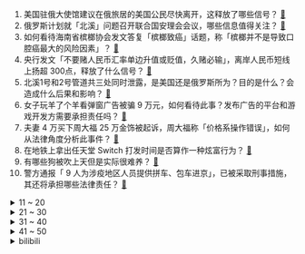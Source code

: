 1. 美国驻俄大使馆建议在俄旅居的美国公民尽快离开，这释放了哪些信号？ [:link:](https://www.zhihu.com/question/556061850)
2. 俄罗斯计划就「北溪」问题召开联合国安理会会议，哪些信息值得关注？ [:link:](https://www.zhihu.com/question/556124742)
3. 如何看待海南省槟榔协会发文答复「槟榔致癌」话题，称「槟榔并不是导致口腔癌最大的风险因素」？ [:link:](https://www.zhihu.com/question/556145810)
4. 央行发文「不要赌人民币汇率单边升值或贬值，久赌必输」，离岸人民币短线上扬超 300点，释放了什么信号？ [:link:](https://www.zhihu.com/question/556048153)
5. 北溪1号和2号管道共三处同时泄露，是美国还是俄罗斯所为？目的是什么？会造成什么后果和影响？ [:link:](https://www.zhihu.com/question/555977008)
6. 女子玩羊了个羊看弹窗广告被骗 9 万元，如何看待此事？发布广告的平台和游戏开发方需要承担责任吗？ [:link:](https://www.zhihu.com/question/556043651)
7. 夫妻 4 万买下周大福 25 万金饰被起诉，周大福称「价格系操作错误」，如何从法律角度分析此事件？ [:link:](https://www.zhihu.com/question/556061629)
8. 在地铁上拿出任天堂 Switch 打发时间是否算作一种炫富行为？ [:link:](https://www.zhihu.com/question/545473887)
9. 有哪些狗被吹上天但是实际很难养？ [:link:](https://www.zhihu.com/question/552466607)
10. 警方通报「 9 人为涉疫地区人员提供拼车、包车进京」，已被采取刑事措施，其还将承担哪些法律责任？ [:link:](https://www.zhihu.com/question/555913093)
<details>
<summary>11 ~ 20</summary>

11. 《赛博朋克2077》开发者称「人们终于开始欣赏它了」，你对该游戏有哪些期待？ [:link:](https://www.zhihu.com/question/555809174)
12. 专家估算北溪管道泄露对气候的冲击恐相当于 200 万辆汽车一年的排放量，将对气候造成哪些影响？ [:link:](https://www.zhihu.com/question/556064025)
13. 欧盟宣布第八轮对俄制裁措施，全面禁止俄商品在欧盟市场销售，将公布对俄石油限价法律基础，将产生哪些影响？ [:link:](https://www.zhihu.com/question/556130270)
14. 妈妈教「爨」姓儿子写名字时崩溃，你还遇到过哪些难写生僻的名字姓氏？ [:link:](https://www.zhihu.com/question/555913417)
15. 如何看待美国接收俄罗斯逃兵？ [:link:](https://www.zhihu.com/question/555999530)
16. 如何看待天津要求「学校不得聘用有性侵害、性骚扰违法犯罪记录的人员」？对未成年人保护带来哪些帮助？ [:link:](https://www.zhihu.com/question/556103853)
17. 《原神》3.1 版本「赤土之王与三朝圣者」更新，你的体验如何？ [:link:](https://www.zhihu.com/question/556023334)
18. 为什么美国的巨型钻地弹被吹的那么厉害？ [:link:](https://www.zhihu.com/question/272062689)
19. 布林肯宣称乌可用美提供的武器夺回领土，俄驻美大使表示此举已接近危险边缘， 哪些信息值得关注？ [:link:](https://www.zhihu.com/question/556029945)
20. 如何看待9月28日A股大跌？ [:link:](https://www.zhihu.com/question/556030765)
</details>
<details>
<summary>21 ~ 30</summary>

21. TCL 9 月 28 日发布新品 98Q10G ，对此大家有何看法？会成为大家入手大屏电视的首选吗？ [:link:](https://www.zhihu.com/question/556044677)
22. 湖北发现迄今欧亚内陆同时代最为完整的直立人头骨化石，这一发现具有哪些重要意义？ [:link:](https://www.zhihu.com/question/556000056)
23. 长春餐厅起火致 17 死，事故系瓶装石油气罐泄漏引发爆炸燃烧所致，最新情况如何？ [:link:](https://www.zhihu.com/question/556035849)
24. 外交部回应外媒表示「台湾问题完全是中国内政，与乌克兰问题有本质的区别」，哪些信息值得关注？ [:link:](https://www.zhihu.com/question/556038675)
25. 为什么总是觉得自己不配得到所有美好的东西？ [:link:](https://www.zhihu.com/question/300322420)
26. 如何评价《原神》3.1相关剧情？ [:link:](https://www.zhihu.com/question/556029952)
27. 河南设 20 个「婚俗改革实验区」，有乡村要求随礼不超 50 元，如何评价该举措？ [:link:](https://www.zhihu.com/question/556100239)
28. 2022 女排世锦赛中国女排 3-0 战胜日本，收获小组赛三连胜，如何评价女排队员们的表现？ [:link:](https://www.zhihu.com/question/556077322)
29. 媒体报道称「年轻人开启假期躺游新流派」，选择一家精品酒店「躺着」度过假期，如何看待这一现象？ [:link:](https://www.zhihu.com/question/556032164)
30. 河南女子流产 5 次分手后被前男友索要退还 12 万，法院判还 1.5 万，如何看待此事件及法院判决？ [:link:](https://www.zhihu.com/question/555857417)
</details>
<details>
<summary>31 ~ 40</summary>

31. 如果今年外星人正式公开存在，对于我们的生活将有哪些影响？ [:link:](https://www.zhihu.com/question/527666789)
32. 为什么《原神》中草神会被教令院架空? [:link:](https://www.zhihu.com/question/548696073)
33. 美国 10 年期国债收益率升至 4.011%，创 2008 年 10 月以来新高，会产生哪些影响？ [:link:](https://www.zhihu.com/question/555998682)
34. 俄方要求美国回应是否破坏「北溪」管道，美国务院否认，具体情况究竟如何？可能对俄乌冲突带来哪些影响？ [:link:](https://www.zhihu.com/question/556155595)
35. 马上就要当妈妈了，有哪些适合「新晋宝妈」的好物值得购买？ [:link:](https://www.zhihu.com/question/481987597)
36. 成为父母后，你给孩子买的「最得意」的东西是什么？ [:link:](https://www.zhihu.com/question/554996906)
37. 男子嫌妻子 4 年没怀孕起诉离婚要求退 10 万彩礼，两人最终签订调解协议。如何从法律角度解读？ [:link:](https://www.zhihu.com/question/555984446)
38. 《脱口秀大会 5》中鲁豫说「现在发律师函都没人信」，出现这种情况的原因是什么？ [:link:](https://www.zhihu.com/question/555961889)
39. 世界首只克隆北极狼获成功，这一技术的实现难度有多大？对挽救濒危物种具有怎样的意义？ [:link:](https://www.zhihu.com/question/556146122)
40. 日本驻俄领事涉间谍活动，接收俄罗斯与亚太某国合作情况时被抓现行，有哪些信息值得关注？ [:link:](https://www.zhihu.com/question/555849556)
</details>
<details>
<summary>41 ~ 50</summary>

41. 东方甄选回应下架 6 元助农玉米，称「保证品质不能超量生产」， 电商助农的正确操作该是怎样的？ [:link:](https://www.zhihu.com/question/556161578)
42. 如何看待媒体评论称「 3000 点破不破没那么重要」，即便真跌破也不意味 A 股没有投资机会？ [:link:](https://www.zhihu.com/question/556033020)
43. 乌克兰军队战斗力如何？ [:link:](https://www.zhihu.com/question/56127488)
44. 朝鲜向东发射导弹，美航母正在韩东部海域演练，这释放了哪些信息？ [:link:](https://www.zhihu.com/question/556065364)
45. 国庆假期 7 座以下（含 7 座）小型客车免收通行费，将带来哪些便利？ [:link:](https://www.zhihu.com/question/555999175)
46. 火锅店「把吃剩锅底重新端给顾客」，店家「免单并赔 10 倍」，如何看待此事件，消费者如何维护合法权益？ [:link:](https://www.zhihu.com/question/555854267)
47. 什么才是真正的开心呢？ [:link:](https://www.zhihu.com/question/555948505)
48. 高三了没有朋友的丢人吗? [:link:](https://www.zhihu.com/question/556068291)
49. 你还记得哪些曾经陪你走过高中时代的零食？ [:link:](https://www.zhihu.com/question/552480807)
50. 坚持跑步对身体到底好不好？ [:link:](https://www.zhihu.com/question/461618978)
</details><details>
<summary>bilibili</summary>

1. 救了全车人，却救不了人性！ [:link:](//www.bilibili.com/video/BV1Ge4y1r7Eg)
2. 只需5步的中式面点，有多难做！ [:link:](//www.bilibili.com/video/BV1e24y1R7mB)
3. 我们就像上个礼拜一样从网上买了一些玩具... [:link:](//www.bilibili.com/video/BV1aB4y1J7nK)
4. 今天开通业务，共享舔狗 [:link:](//www.bilibili.com/video/BV1tW4y1Y7jQ)
5. 这一天，终于来了… [:link:](//www.bilibili.com/video/BV1h24y1R7rx)
6. 《原神》角色演示-「赛诺：诛罪的引导」 [:link:](//www.bilibili.com/video/BV1U14y1h7UE)
7. 耗时5天，熬了3个通宵，我给老虎戴上了狮子的帽子，这是老虎醒狮酥 [:link:](//www.bilibili.com/video/BV13V4y1T7Zj)
8. 什么是朋友？他说... [:link:](//www.bilibili.com/video/BV1ee4y167Kp)
9. 穷人是假的？农村人不可能长这样？我要用100个农民实证反驳【100个农民故事01】 [:link:](//www.bilibili.com/video/BV1M841147UT)
10. 《叶问5：超英黄昏》"我才是最强超级英雄" [:link:](//www.bilibili.com/video/BV1X14y1h7tf)
<details>
<summary>11 ~ 20</summary>

11. 我们结婚了！！！找到老婆了！！！ [:link:](//www.bilibili.com/video/BV1Hg411e7P3)
12. G2：入围赛还得我教你打！ [:link:](//www.bilibili.com/video/BV1FT411M7KT)
13. 【暗の入驻】大家好！我是演员青柳尊哉！请多多关照！ [:link:](//www.bilibili.com/video/BV1dP411J7zM)
14. 【水果猎人】有人说我恰烂钱？28的妮娜皇后卖288！ [:link:](//www.bilibili.com/video/BV1Yg411e7oU)
15. 百炼钢做成了绕指柔！总书记嘱托“手撕钢”技术勇攀高峰 [:link:](//www.bilibili.com/video/BV13B4y1778D)
16. 【崩坏3】琪亚娜的VLOG  |  周年庆典现场直击！ [:link:](//www.bilibili.com/video/BV1kY4y1N7iy)
17. 二氧化碳加氢制汽油，中科院重大科研突破 [:link:](//www.bilibili.com/video/BV1NV4y1T74K)
18. 当你感觉一个男人对你很克制 [:link:](//www.bilibili.com/video/BV1Xd4y1M7AD)
19. 我被800W粉丝博主抄袭了？ [:link:](//www.bilibili.com/video/BV1FP411n7ze)
20. 虽强但贵！🅰🅼🅳 🆁🆈🆉🅴🅽 7000系列锐龙 7950X 7900X 7700X 7600X 首发测试 [:link:](//www.bilibili.com/video/BV19e411K7LG)
</details>
<details>
<summary>21 ~ 30</summary>

21. 挂机也能1打5的套路！ 设计师：这就把吸血删了！【有点骚东西】 [:link:](//www.bilibili.com/video/BV1Ve4y1r7ix)
22. 我做up接到什么离谱的广告 [:link:](//www.bilibili.com/video/BV1bd4y1z7Ds)
23. 【原神生日会】如果突然想起我 [:link:](//www.bilibili.com/video/BV1tG4y1B7xU)
24. 对不起B站，我现在只想活下去 [:link:](//www.bilibili.com/video/BV1nt4y1P7YD)
25. 害，小场面 [:link:](//www.bilibili.com/video/BV1i24y1R7nH)
26. 这个杀手有点蠢 [:link:](//www.bilibili.com/video/BV1c24y1d7Ap)
27. 排队两小时才能吃到的鸡！老板自信到邀请我们来踢馆！【怎么这么值ep51-石小路烧鸡公】 [:link:](//www.bilibili.com/video/BV16e4y1b7R9)
28. 咕噜咕噜滚下山！！！ [:link:](//www.bilibili.com/video/BV1WV4y1T74E)
29. 小学生便当不重样 [:link:](//www.bilibili.com/video/BV1tG4y1B7ih)
30. 广东顺德.猪肉婆 厨子探店¥129？ [:link:](//www.bilibili.com/video/BV1zY4y1N7YJ)
</details>
<details>
<summary>31 ~ 40</summary>

31. 锐龙7000深度评测：强，但还不够强... [:link:](//www.bilibili.com/video/BV1Qe411K7Vs)
32. 20年前开中国跑车 妹妹都上车！ [:link:](//www.bilibili.com/video/BV1De411K7Bf)
33. 放生竹鼠后的华农兄弟：承包全村土地 一年卖出380多万斤橙子 [:link:](//www.bilibili.com/video/BV1JV4y1T7SS)
34. 当代年轻人现状 [:link:](//www.bilibili.com/video/BV1x8411472M)
35. 关于我买空笔芯被当成傻子围观这件事 [:link:](//www.bilibili.com/video/BV17g411e7Es)
36. 深度|| 佛祖对最难关卡的解题思路，黑手套们活不明白的悲哀结局 [:link:](//www.bilibili.com/video/BV1re4y1b7sV)
37. 【原神】四只凯瑟琳鼓掌，可喜可贺可喜可贺 [:link:](//www.bilibili.com/video/BV1A14y1a7tv)
38. 我以为只有一位袁隆平，而这位教授却捐出8208万，不给孩子留一分钱 [:link:](//www.bilibili.com/video/BV1M84114761)
39. 连环整活！亲完女友后突然在她面前单膝跪下…她竟然慌了？ [:link:](//www.bilibili.com/video/BV1cT411M7hP)
40. 作弊大师（2） [:link:](//www.bilibili.com/video/BV1wY4y1K7ZE)
</details>
<details>
<summary>41 ~ 50</summary>

41. “我曾经，也想艳丽地长大” [:link:](//www.bilibili.com/video/BV1yB4y1J73k)
42. 【阿斗】宅心仁厚小剥皮，接二连三捉弄席恩！美剧史诗巨作《权力的游戏》第10期 [:link:](//www.bilibili.com/video/BV1Xe411K7Nh)
43. 他真的一直盯着我看 第一次在他面前穿旗袍 [:link:](//www.bilibili.com/video/BV1Je4y1r79U)
44. 《悟空》—张睿 [:link:](//www.bilibili.com/video/BV14D4y117FV)
45. 冒犯，太冒犯了！ [:link:](//www.bilibili.com/video/BV1fg411Y7Ws)
46. 【医案寻踪】你喝的水健康吗？I 一个流传20年的资本骗局 [:link:](//www.bilibili.com/video/BV1H84114719)
47. 【原神生日会】尘光 [:link:](//www.bilibili.com/video/BV1Ae4y1b7fA)
48. 当初看的时候，谁也没想到小品的后劲儿这么大 [:link:](//www.bilibili.com/video/BV1Ve4y1H7VK)
49. 【原神】3.1须弥大世界任务解谜合集（持续更新中） [:link:](//www.bilibili.com/video/BV1T841147Uw)
50. 学做鸡腿的一百种神仙吃法之《手把鸡腿》 [:link:](//www.bilibili.com/video/BV17g411m7mk)
</details>
<details>
<summary>51 ~ 60</summary>

51. “生来孤独” [:link:](//www.bilibili.com/video/BV1o14y1h7eb)
52. 这真的不是魔法！2年盘出一道面果核桃，比真的还要真~ [:link:](//www.bilibili.com/video/BV1zD4y117Bf)
53. 卧槽她好像有那个台词牛逼症！内娱独一份的灵气！她的声音真就绝了！ [:link:](//www.bilibili.com/video/BV1kN4y1K7U6)
54. 无 伤 速 创 地 下 城 [:link:](//www.bilibili.com/video/BV1PP411n7Fa)
55. Damn broooooo [:link:](//www.bilibili.com/video/BV1ed4y1M7zP)
56. 南方妹子第一次逛东北早市，扶着墙出来的。。。 [:link:](//www.bilibili.com/video/BV1rT411N7VP)
57. 小伙飞5000公里，探秘哈佛大学食堂！18刀自助餐吃什么？ [:link:](//www.bilibili.com/video/BV12D4y117eU)
58. 教你画出透明感 [:link:](//www.bilibili.com/video/BV1ae411K7WR)
59. 这是啥片？这是我老婆的照片！【阅片无数Ⅱ 62】 [:link:](//www.bilibili.com/video/BV1bW4y1Y79c)
60. 猫骨折之后，各种离奇的后续…… [:link:](//www.bilibili.com/video/BV1yN4y1K7ad)
</details>
<details>
<summary>61 ~ 70</summary>

61. 全剧真实事件改编，敢拍！好看！国产法律剧《底线》 [:link:](//www.bilibili.com/video/BV1EG4y1x7yJ)
62. 弈星-滕王阁序新皮肤CG动画首发！阁以文传，一序千年 [:link:](//www.bilibili.com/video/BV1PT411M7kV)
63. 一根断开的圆木，用榫卯结构无缝衔接 [:link:](//www.bilibili.com/video/BV1Tg411e7uL)
64. 导演自信过头的翻车惨案：他是拍爽了，观众看吐了！ [:link:](//www.bilibili.com/video/BV1LD4y117yy)
65. 这是什么神仙玩具 [:link:](//www.bilibili.com/video/BV11g41127SR)
66. 有一种本能叫“铃响就冲”，那一份责任已深入骨髓。致敬！ [:link:](//www.bilibili.com/video/BV18T411N79X)
67. 《  科 目 三 ：飞 行 执 照  》 [:link:](//www.bilibili.com/video/BV1kd4y1M7LD)
68. “治愈神曲《For You》，无法超越的绝美画面!！” [:link:](//www.bilibili.com/video/BV1CV4y1K7RU)
69. 一生要强的牛排 [:link:](//www.bilibili.com/video/BV1Me4y1b7Cq)
70. 我,兴趣使然的英雄 [:link:](//www.bilibili.com/video/BV1DG4y1s7DX)
</details>
<details>
<summary>71 ~ 80</summary>

71. 当多年未见的发小成为了电竞选手！会发生什么趣事儿？ [:link:](//www.bilibili.com/video/BV1md4y1M7nB)
72. 爱发脾气暴躁的你，心里那股怒火压不住的你，心里受委屈，郁闷的你，一起来做做就能给你一个好心情。 [:link:](//www.bilibili.com/video/BV1kB4y1E7BF)
73. 如果15年前的我，看到现在的我，一定会很羡慕吧…… [:link:](//www.bilibili.com/video/BV1Ze4y1n7GC)
74. 我改造舍友的一天 [:link:](//www.bilibili.com/video/BV1324y1o7SJ)
75. 好久没有看过这么刺激的故事了！！ [:link:](//www.bilibili.com/video/BV1yG411g7df)
76. 『绫波丽』长发绫波丽，不心动挑战 2.0 [:link:](//www.bilibili.com/video/BV1oG411g7ap)
77. 猪 突 猛 进 [:link:](//www.bilibili.com/video/BV1YB4y1J724)
78. 大 清 第 一 杠 精 [:link:](//www.bilibili.com/video/BV1K24y1R7bu)
79. 我不能接受有人没看过三面🇨🇳同时升起 [:link:](//www.bilibili.com/video/BV1Bd4y1M73i)
80. 1米2小姐姐工作7年没跳槽|房贷1700，伙食费500元，踏踏实实过自己的小日子 [:link:](//www.bilibili.com/video/BV1xd4y1z7hG)
</details>
<details>
<summary>81 ~ 90</summary>

81. 国家队又开挂了！来自东方的审美碾压，结尾直接封神！ [:link:](//www.bilibili.com/video/BV1iN4y1K79k)
82. 【神里绫华生贺读信】请再一次，和我相约月下吧！ [:link:](//www.bilibili.com/video/BV1UW4y1v7r2)
83. 准备送给小侄子的礼物，突然就不想送了… [:link:](//www.bilibili.com/video/BV1yY4y1N7nQ)
84. 手法专业！还好我命不该绝！ [:link:](//www.bilibili.com/video/BV1Kg411e7Cj)
85. 好人能定出这种绩效？ [:link:](//www.bilibili.com/video/BV1NG411J7qb)
86. 陷入无限循环的旋律！周五猜歌中文特辑来了！ [:link:](//www.bilibili.com/video/BV1Ae4y1C75q)
87. 【健身版躲闪摇】好悬，差点没要走我一个肾 [:link:](//www.bilibili.com/video/BV1eV4y1T7mu)
88. 哎，姜还是老的辣 [:link:](//www.bilibili.com/video/BV1gY4y1K7TK)
89. 吃你”朋友“，还让你一起吃！ 孩子的宠物，怎么变成道菜！ [:link:](//www.bilibili.com/video/BV1be4y1b7Cg)
90. 印度街头油炸怪味丸子 [:link:](//www.bilibili.com/video/BV1EP411n7UC)
</details>
<details>
<summary>91 ~ 100</summary>

91. 麻麻我可不可以不洗澡 [:link:](//www.bilibili.com/video/BV1VB4y1777D)
92. 就这牙齿，咬到舌头一定很疼吧 [:link:](//www.bilibili.com/video/BV13N4y1K7io)
93. 如果S12上发生了这种事情，受过专业训练的解说们会怎么做…. [:link:](//www.bilibili.com/video/BV1Kt4y1w775)
94. 门外是…枪之魔人？！ [:link:](//www.bilibili.com/video/BV1ve411K7LX)
95. 温州小吃,街头碳水炸弹!咸蛋黄脑袋太满足了! [:link:](//www.bilibili.com/video/BV17g411m7mG)
96. 肩膀训练 [:link:](//www.bilibili.com/video/BV12e4y1n7gm)
97. 狗：玩不起？突然换个辣椒是怎么回事？ [:link:](//www.bilibili.com/video/BV1WB4y1J7gT)
98. JOJO《叮叮当当》 [:link:](//www.bilibili.com/video/BV1Pg411e7ox)
99. 黄刀八戒重回巅峰，这才是抽血泵！ [:link:](//www.bilibili.com/video/BV1Q14y1h7C7)
100. 【画师推荐】影依望远镜/谁说童年的乱涂乱画不会成为以后的脑洞素材呢？ [:link:](//www.bilibili.com/video/BV1he4y1b7AZ)
</details></details>